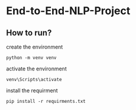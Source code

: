# End-to-End-NLP-Project


## How to run?

create the environment
```bush 
python -m venv venv
```

activate the environment
```bush
venv\Scripts\activate
```

install the requirment
```bush
pip install -r requirments.txt
```

